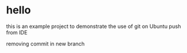 # hello
this is an example project to demonstrate  the use of git on Ubuntu
push from IDE

removing commit in new branch